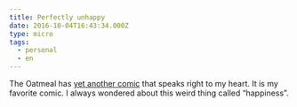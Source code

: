 ```yaml
---
title: Perfectly unhappy
date: 2016-10-04T16:43:34.000Z
type: micro
tags:
  - personal
  - en
---
```


The Oatmeal has [yet another comic](https://theoatmeal.com/comics/unhappy) that speaks right to my heart. It is my favorite comic. I always wondered about this weird thing called “happiness”.

